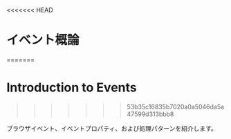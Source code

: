 <<<<<<< HEAD
# イベント概論
=======
# Introduction to Events
>>>>>>> 53b35c16835b7020a0a5046da5a47599d313bbb8

ブラウザイベント、イベントプロパティ、および処理パターンを紹介します。
